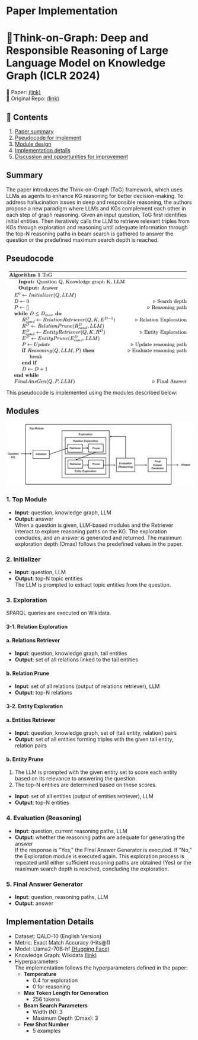 # Paper Implementation
# 💭Think-on-Graph: Deep and Responsible Reasoning of Large Language Model on Knowledge Graph (ICLR 2024)   
📑  Paper: [(link)](https://arxiv.org/pdf/2307.07697)  
💾  Original Repo: [(link)](https://github.com/IDEA-FinAI/ToG)  

## 🌱 Contents
1. [Paper summary](#Summary)
2. [Pseudocode for implement](#Pseudocode)
3. [Module design](#Modules)
4. [Implementation details](#Implementation-Details)
5. [Discussion and opportunities for improvement](#Discussion-and-Opportunities-for-improvement)


## Summary
The paper introduces the Think-on-Graph (ToG) framework, which uses LLMs as agents to enhance KG reasoning for better decision-making. To address hallucination issues in deep and responsible reasoning, the authors propose a new paradigm where LLMs and KGs complement each other in each step of graph reasoning. Given an input question, ToG first identifies initial entities. Then iteratively calls the LLM to retrieve relevant triples from KGs through exploration and reasoning until adequate information through the top-N reasoning paths in beam search is gathered to answer the question or the predefined maximum search depth is reached.  

## Pseudocode
<img src="pseudocode-tog.png" alt="My Pseudocode for Implementation" width="600">
This pseudocode is implemented using the modules described below:

## Modules
<img src="ToG-Module.jpg" alt="My Module Design for Implementation" width="800">

### 1. Top Module
- **Input**: question, knowledge graph, LLM  
- **Output**: answer  
When a question is given, LLM-based modules and the Retriever interact to explore reasoning paths on the KG. The exploration concludes, and an answer is generated and returned. The maximum exploration depth (Dmax) follows the predefined values in the paper.

### 2. Initializer
- **Input**: question, LLM  
- **Output**: top-N topic entities  
The LLM is prompted to extract topic entities from the question.

### 3. Exploration
SPARQL queries are executed on Wikidata.
#### 3-1. Relation Exploration
#### a. Relations Retriever
- **Input**: question, knowledge graph, tail entities  
- **Output**: set of all relations linked to the tail entities  
#### b. Relation Prune
- **Input**: set of all relations (output of relations retriever), LLM  
- **Output**: top-N relations  
#### 3-2. Entity Exploration
#### a. Entities Retriever
- **Input**: question, knowledge graph, set of (tail entity, relation) pairs  
- **Output**: set of all entities forming triples with the given tail entity, relation pairs  
#### b. Entity Prune
1. The LLM is prompted with the given entity set to score each entity based on its relevance to answering the question.
2. The top-N entities are determined based on these scores.
- **Input**: set of all entities (output of entities retriever), LLM  
- **Output**: top-N entities  

### 4. Evaluation (Reasoning)
- **Input**: question, current reasoning paths, LLM  
- **Output**: whether the reasoning paths are adequate for generating the answer  
If the response is "Yes," the Final Answer Generator is executed. If "No," the Exploration module is executed again. This exploration process is repeated until either sufficient reasoning paths are obtained (Yes) or the maximum search depth is reached, concluding the exploration.

### 5. Final Answer Generator
- **Input**: question, reasoning paths, LLM  
- **Output**: answer  


## Implementation Details
* Dataset: QALD-10 (English Version)
* Metric: Exact Match Accuracy (Hits@1)
* Model: Llama2-70B-hf [(Hugging Face)](https://huggingface.co/meta-llama/Llama-2-70b-hf)
* Knowledge Graph: Wikidata [(link)](https://www.wikidata.org/wiki/Wikidata:REST_API)
* Hyperparameters  
  The implementation follows the hyperparameters defined in the paper:
  - **Temperature**
    - 0.4 for exploration
    - 0 for reasoning
  - **Max Token Length for Generation**
    - 256 tokens
  - **Beam Search Parameters**
    - Width (N): 3
    - Maximum Depth (Dmax): 3
  - **Few Shot Number**
    - 5 examples


